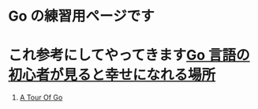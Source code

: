 # Go の練習用ページです

# これ参考にしてやってきます[Go 言語の初心者が見ると幸せになれる場所](https://qiita.com/tenntenn/items/0e33a4959250d1a55045)

1. [A Tour Of Go](https://go-tour-jp.appspot.com/welcome/1)
